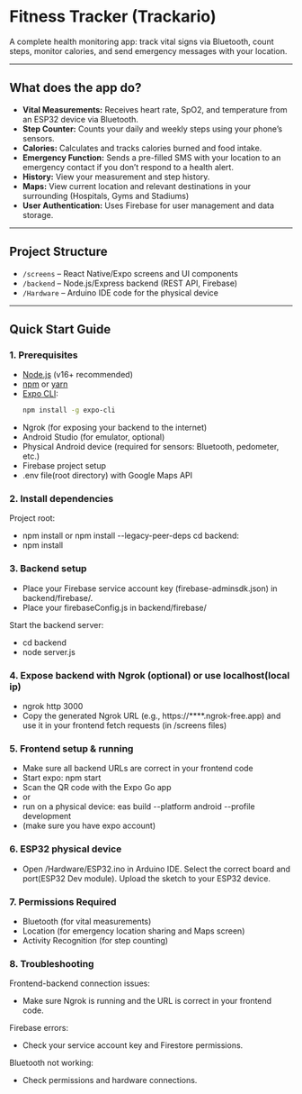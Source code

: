 # Fitness Tracker (Trackario)

A complete health monitoring app: track vital signs via Bluetooth, count steps, monitor calories, and send emergency messages with your location.

---

## What does the app do?

- **Vital Measurements:** Receives heart rate, SpO2, and temperature from an ESP32 device via Bluetooth.
- **Step Counter:** Counts your daily and weekly steps using your phone’s sensors.
- **Calories:** Calculates and tracks calories burned and food intake.
- **Emergency Function:** Sends a pre-filled SMS with your location to an emergency contact if you don’t respond to a health alert.
- **History:** View your measurement and step history.
- **Maps:** View current location and relevant destinations in your surrounding (Hospitals, Gyms and Stadiums)
- **User Authentication:** Uses Firebase for user management and data storage.

---

## Project Structure

- `/screens` – React Native/Expo screens and UI components
- `/backend` – Node.js/Express backend (REST API, Firebase)
- `/Hardware` – Arduino IDE code for the physical device

---

## Quick Start Guide

### 1. Prerequisites

- [Node.js](https://nodejs.org/) (v16+ recommended)
- [npm](https://www.npmjs.com/) or [yarn](https://yarnpkg.com/)
- [Expo CLI](https://docs.expo.dev/get-started/installation/):  
  ```bash
  npm install -g expo-cli
- Ngrok (for exposing your backend to the internet)
- Android Studio (for emulator, optional)
- Physical Android device (required for sensors: Bluetooth, pedometer, etc.)
- Firebase project setup
- .env file(root directory) with Google Maps API


### 2. Install dependencies
Project root:
- npm install or npm install --legacy-peer-deps
cd backend:
- npm install

### 3. Backend setup
- Place your Firebase service account key (firebase-adminsdk.json) in backend/firebase/.
- Place your firebaseConfig.js in backend/firebase/

Start the backend server:
- cd backend
- node server.js

### 4. Expose backend with Ngrok (optional) or use localhost(local ip)
- ngrok http 3000
- Copy the generated Ngrok URL (e.g., https://****.ngrok-free.app) and use it in your frontend fetch requests (in /screens files)

### 5. Frontend setup & running
- Make sure all backend URLs are correct in your frontend code
- Start expo: npm start 
- Scan the QR code with the Expo Go app 
- or
- run on a physical device: eas build --platform android --profile development 
- (make sure you have expo account)


### 6. ESP32 physical device
- Open /Hardware/ESP32.ino in Arduino IDE.
Select the correct board and port(ESP32 Dev module).
Upload the sketch to your ESP32 device.

### 7. Permissions Required
- Bluetooth (for vital measurements)
- Location (for emergency location sharing and Maps screen)
- Activity Recognition (for step counting)

### 8. Troubleshooting

Frontend-backend connection issues:
- Make sure Ngrok is running and the URL is correct in your frontend code.

Firebase errors:
- Check your service account key and Firestore permissions.

Bluetooth not working:
- Check permissions and hardware connections.
